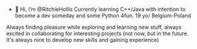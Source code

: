 - 👋 Hi, I’m @RitchieHollis
Currently learning C++/Java with intention to become a dev someday and some Python 4fun.
19 yo/ Belgium-Poland

Always finding pleasure while exploring and learning new stuff, always excited in collaborating for interesting projects (not now, but in the future. It's always nice to develop
new skills and gaining experience)

<!---
RitchieHollis/RitchieHollis is a ✨ special ✨ repository because its `README.md` (this file) appears on your GitHub profile.
You can click the Preview link to take a look at your changes.
--->
